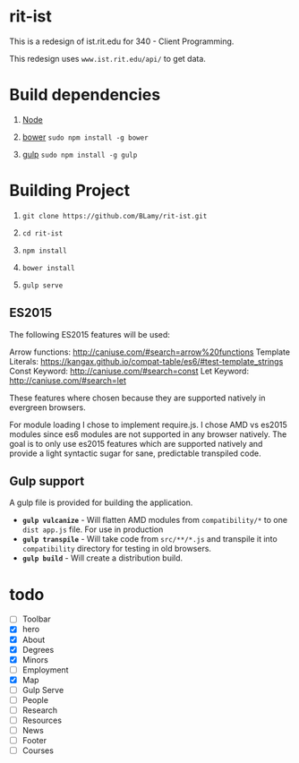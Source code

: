 # rit-ist
This is a redesign of ist.rit.edu for 340 - Client Programming.

This redesign uses `www.ist.rit.edu/api/` to get data.


# Build dependencies
1) [Node](http://nodejs.org)

2) [bower](http://bower.io)
`sudo npm install -g bower`

3) [gulp](http://gulpjs.com)
`sudo npm install -g gulp`

# Building Project

1) `git clone https://github.com/BLamy/rit-ist.git`

2) `cd rit-ist`

3) `npm install`

4) `bower install`

5) `gulp serve`

## ES2015
The following ES2015 features will be used:

Arrow functions:
http://caniuse.com/#search=arrow%20functions
Template Literals:
https://kangax.github.io/compat-table/es6/#test-template_strings
Const Keyword:
http://caniuse.com/#search=const
Let Keyword:
http://caniuse.com/#search=let

These features where chosen because they are supported natively in evergreen browsers.

For module loading I chose to implement require.js. I chose AMD vs es2015 modules since es6 modules are not supported in any browser natively. The goal is to only use es2015 features which are supported natively and provide a light syntactic sugar for sane, predictable transpiled code.


## Gulp support
A gulp file is provided for building the application.

- **`gulp vulcanize`** - Will flatten AMD modules from `compatibility/*` to one `dist app.js` file. For use in production
- **`gulp transpile`** - Will take code from `src/**/*.js` and transpile it into `compatibility` directory for testing in old browsers.
- **`gulp build`** - Will create a distribution build.



# todo
- [ ] Toolbar
- [x] hero
- [x] About
- [x] Degrees
- [x] Minors
- [ ] Employment
- [x] Map
- [ ] Gulp Serve
- [ ] People
- [ ] Research
- [ ] Resources
- [ ] News
- [ ] Footer
- [ ] Courses
